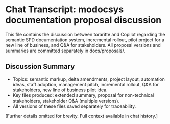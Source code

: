 # Chat Transcript: modocsys documentation proposal discussion

This file contains the discussion between toraritte and Copilot regarding the semantic SPD documentation system, incremental rollout, pilot project for a new line of business, and Q&A for stakeholders. All proposal versions and summaries are committed separately in docs/proposals/.

## Discussion Summary

- Topics: semantic markup, delta amendments, project layout, automation ideas, staff adoption, management pitch, incremental rollout, Q&A for stakeholders, new line of business pilot idea.
- Key files produced: extended summary, proposal for non-technical stakeholders, stakeholder Q&A (multiple versions).
- All versions of these files saved separately for traceability.

[Further details omitted for brevity. Full context available in chat history.]